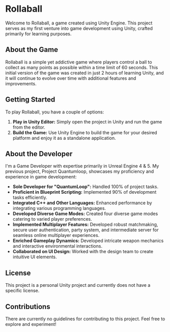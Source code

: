 # Rollaball

Welcome to Rollaball, a game created using Unity Engine. This project serves as my first venture into game development using Unity, crafted primarily for learning purposes.

## About the Game

Rollaball is a simple yet addictive game where players control a ball to collect as many points as possible within a time limit of 60 seconds. This initial version of the game was created in just 2 hours of learning Unity, and it will continue to evolve over time with additional features and improvements.

## Getting Started

To play Rollaball, you have a couple of options:

1. **Play in Unity Editor:** Simply open the project in Unity and run the game from the editor.
2. **Build the Game:** Use Unity Engine to build the game for your desired platform and enjoy it as a standalone application.

## About the Developer

I'm a Game Developer with expertise primarily in Unreal Engine 4 & 5. My previous project, Project Quantumloop, showcases my proficiency and experience in game development:

- **Sole Developer for "QuantumLoop":** Handled 100% of project tasks.
- **Proficient in Blueprint Scripting:** Implemented 90% of development tasks efficiently.
- **Integrated C++ and Other Languages:** Enhanced performance by integrating various programming languages.
- **Developed Diverse Game Modes:** Created four diverse game modes catering to varied player preferences.
- **Implemented Multiplayer Features:** Developed robust matchmaking, secure user authentication, party system, and intermediate server for seamless online multiplayer experiences.
- **Enriched Gameplay Dynamics:** Developed intricate weapon mechanics and interactive environmental interactions.
- **Collaborated on UI Design:** Worked with the design team to create intuitive UI elements.

## License

This project is a personal Unity project and currently does not have a specific license.

## Contributions

There are currently no guidelines for contributing to this project. Feel free to explore and experiment!
